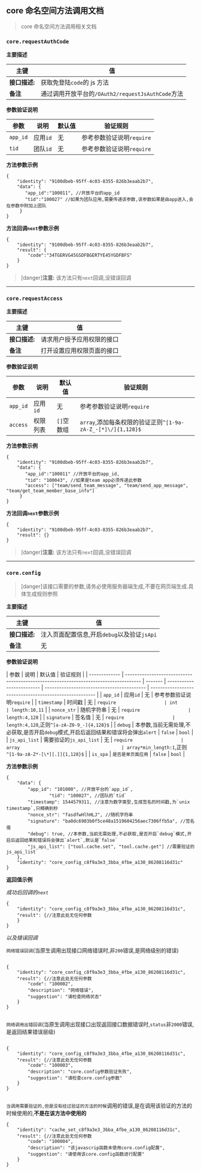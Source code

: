 ## **core 命名空间方法调用文档**

> core 命名空间方法调用相关文档

### `core.requestAuthCode`

**主要描述**

| 主键          | 值                                                |
| ------------- | ------------------------------------------------- |
| **接口描述:** | 获取免登陆`code`的 js 方法                        |
| **备注**      | 通过调用开放平台的`/OAuth2/requestJsAuthCode`方法 |

**参数验证说明**

| 参数     | 说明     | 默认值 | 验证规则                  |
| -------- | -------- | ------ | ------------------------- |
| `app_id` | 应用`id` | 无     | 参考参数验证说明`require` |
| `tid`    | 团队`id` | 无     | 参考参数验证说明`require` |

**方法参数示例**

```
{
    "identity": "9100dbeb-95ff-4c03-8355-826b3eaab2b7",
    "data": {
       "app_id":"100011", //开放平台的app_id
       "tid":"100027" //如果为团队应用,需要传递该参数,该参数如果是由app进入,会在参数中附加上团队
     }
}

```

**方法回调`next`参数示例**

```
{
    "identity": "9100dbeb-95ff-4c03-8355-826b3eaab2b7",
    "result": {
        "code":"34TGERVG45GSDFBGERTYE45YGDFBFS"
    }
}

```

> [danger]**注意:**
> 该方法只有`next`回调,没错误回调

---

### `core.requestAccess`

**主要描述**

| 主键          | 值                         |
| ------------- | -------------------------- |
| **接口描述:** | 请求用户授予应用权限的接口 |
| **备注**      | 打开设置应用权限页面的接口 |

**参数验证说明**

| 参数     | 说明     | 默认值     | 验证规则                                                    |
| -------- | -------- | ---------- | ----------------------------------------------------------- |
| `app_id` | 应用`id` | 无         | 参考参数验证说明`require`                                   |
| `access` | 权限列表 | `[]`空数组 | `array`,添加每条权限的验证正则`^[1-9a-zA-Z_-[*]\/]{1,128}$` |

**方法参数示例**

```
{
    "identity": "9100dbeb-95ff-4c03-8355-826b3eaab2b7",
    "data": {
       "app_id":"100011" //开放平台的app_id,
       "tid": "100043", //如果是team app必须传递此参数
       "access": ["team/send_team_message", "team/send_app_message", "team/get_team_member_base_info"]
     }
}

```

**方法回调`next`参数示例**

```
{
    "identity": "9100dbeb-95ff-4c03-8355-826b3eaab2b7",
    "result": {}
}

```

> [danger]**注意:**
> 该方法只有`next`回调,没错误回调

---

### `core.config`

> [danger]该接口需要的参数,请务必使用服务器端生成,不要在网页端生成.具体生成规则参照

**主要描述**

| 主键          | 值                                          |
| ------------- | ------------------------------------------- |
| **接口描述:** | 注入页面配置信息,开启`debug`以及验证`jsApi` |
| **备注**      | 无                                          |

**参数验证说明**

| 参数          | 说明                                                                                 | 默认值  | 验证规则                  |
| ------------- | ------------------------------------------------------------------------------------ | ------- | ------------------------- | ------------------------------------------ | ------------------------------------------------------- |
| `app_id`      | 应用`id`                                                                             | 无      | 参考参数验证说明`require` |
| `timestamp`   | 时间戳                                                                               | 无      | `require                  | int                                        | length:10,11`                                           |
| `nonce_str`   | 随机字符串                                                                           | 无      | `require                  | length:4,128`                              |
| `signature`   | 签名值                                                                               | 无      | `require                  | length:4,128`,正则`^[a-zA-Z0-9_-]{4,128}$` |
| `debug`       | 本参数,当前无需处理,不必获取,是否开启`debug`模式,开启后返回结果和错误将会弹出`alert` | `false` | `bool`                    |
| `js_api_list` | 需要验证的`js_api_list`                                                              | 无      | `require                  | array                                      | array*min_length:1`,正则`^[1-9a-zA-Z*-[\*][.]]{1,128}$` |
| `is_spa`      | `是否是单页面应用`                                                                   | `false` | `bool`                    |

**方法参数示例**

```
{
	"data": {
		"app_id": "101000", //开放平台的`app_id`,
                "tid": "100027", //团队的`tid`
		"timestamp": 1544579311, //注意为数字类型,生成签名的时间戳,为`unix timestamp`,只精确到秒
		"nonce_str": "fasdfwHlhHLJ", //随机字符串
		"signature": "ba0dc6903b0f5ce48a1519604256aec7306ffb5a", //签名值
		"debug": true, //本参数,当前无需处理,不必获取,是否开启`debug`模式,开启后返回结果和错误将会弹出`alert`,默认是`false`
		"js_api_list": ["tool.cache.set", "tool.cache.get"] //需要验证的js_api_list
	},
	"identity": "core_config_c8f9a3e3_3bba_4fbe_a130_86208116d31c"
}

```

**返回值示例**

_成功后回调的`next`_

```
{
    "identity": "core_config_c8f9a3e3_3bba_4fbe_a130_86208116d31c",
    "result": {//注意此处无任何参数
    }
}

```

_以及错误回调_

`网络错误回调`(当原生调用出现接口网络错误时,非`200`错误,是网络级别的错误)

```

{
    "identity": "core_config_c8f9a3e3_3bba_4fbe_a130_86208116d31c",
    "result": {//注意此处无任何参数
        "code": "100002",
		"description": "网络错误",
        "suggestion": "请检查网络状态"
    }
}


```

`网络调用出错回调`(当原生调用出现接口出现返回接口数据错误时,`status`非`2000`错误,是返回结果错误层级)

```

{
    "identity": "core_config_c8f9a3e3_3bba_4fbe_a130_86208116d31c",
    "result": {//注意此处无任何参数
        "code": "100003",
		"description": "core.config参数验证失败",
        "suggestion": "请检查core.config参数"
    }
}


```

`当调用需要验证的,但是没有经过验证的方法的时候`调用的错误,是在调用该验证的方法的时候使用的,**不是在该方法中使用的**

```
{
    "identity": "cache_set_c8f9a3e3_3bba_4fbe_a130_86208116d31c",
    "result": {//注意此处无任何参数
        "code": "100004",
		"description": "该javascrip函数未使用core.config配置",
        "suggestion": "请使用该core.config函数进行配置"
    }
}
```
